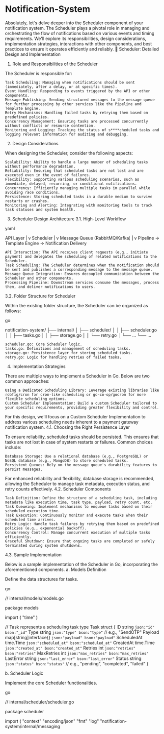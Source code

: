 # Notification-System
Absolutely, let's delve deeper into the Scheduler component of your notification system. The Scheduler plays a pivotal role in managing and orchestrating the flow of notifications based on various events and timing requirements. We'll explore its responsibilities, design considerations, implementation strategies, interactions with other components, and best practices to ensure it operates efficiently and reliably.
📅 Scheduler: Detailed Design and Implementation
1. Role and Responsibilities of the Scheduler

The Scheduler is responsible for:

    Task Scheduling: Managing when notifications should be sent (immediately, after a delay, or at specific times).
    Event Handling: Responding to events triggered by the API or other components.
    Message Publishing: Sending structured messages to the message queue for further processing by other services like the Pipeline and Template Engine.
    Retry Mechanisms: Handling failed tasks by retrying them based on predefined policies.
    Concurrency Management: Ensuring tasks are processed concurrently without conflicts or resource contention.
    Monitoring and Logging: Tracking the status of s****cheduled tasks and logging relevant information for auditing and debugging.

2. Design Considerations

When designing the Scheduler, consider the following aspects:

    Scalability: Ability to handle a large number of scheduling tasks without performance degradation.
    Reliability: Ensuring that scheduled tasks are not lost and are executed even in the event of failures.
    Flexibility: Supporting various scheduling scenarios, such as immediate, delayed, recurring, or conditional notifications.
    Concurrency: Efficiently managing multiple tasks in parallel while avoiding race conditions.
    Persistence: Storing scheduled tasks in a durable medium to survive restarts or crashes.
    Monitoring and Alerting: Integrating with monitoring tools to track task statuses and system health.

3. Scheduler Design Architecture
3.1. High-Level Workflow

yaml

API Layer
    |
    v
Scheduler
    |
    v
Message Queue (RabbitMQ/Kafka)
    |
    v
Pipeline -> Template Engine -> Notification Delivery

    API Interaction: The API receives client requests (e.g., initiate payment) and delegates the scheduling of related notifications to the Scheduler.
    Task Scheduling: The Scheduler determines when the notification should be sent and publishes a corresponding message to the message queue.
    Message Queue Integration: Ensures decoupled communication between the Scheduler and other components.
    Processing Pipeline: Downstream services consume the messages, process them, and deliver notifications to users.

3.2. Folder Structure for Scheduler

Within the existing folder structure, the Scheduler can be organized as follows:

go

notification-system/
├── internal/
│   ├── scheduler/
│   │   ├── scheduler.go
│   │   ├── tasks.go
│   │   ├── storage.go
│   │   └── retry.go
│   └── ...
└── ...

    scheduler.go: Core Scheduler logic.
    tasks.go: Definitions and management of scheduling tasks.
    storage.go: Persistence layer for storing scheduled tasks.
    retry.go: Logic for handling retries of failed tasks.

4. Implementation Strategies

There are multiple ways to implement a Scheduler in Go. Below are two common approaches:

    Using a Dedicated Scheduling Library: Leverage existing libraries like robfig/cron for cron-like scheduling or go-co-op/gocron for more flexible scheduling options.
    Custom Scheduler Implementation: Build a custom Scheduler tailored to your specific requirements, providing greater flexibility and control.

For this design, we'll focus on a Custom Scheduler Implementation to address various scheduling needs inherent to a payment gateway notification system.
4.1. Choosing the Right Persistence Layer

To ensure reliability, scheduled tasks should be persisted. This ensures that tasks are not lost in case of system restarts or failures. Common choices include:

    Database Storage: Use a relational database (e.g., PostgreSQL) or NoSQL database (e.g., MongoDB) to store scheduled tasks.
    Persistent Queues: Rely on the message queue's durability features to persist messages.

For enhanced reliability and flexibility, database storage is recommended, allowing the Scheduler to manage task metadata, execution status, and retry counts effectively.
4.2. Scheduler Components

    Task Definition: Define the structure of a scheduling task, including metadata like execution time, task type, payload, retry count, etc.
    Task Queueing: Implement mechanisms to enqueue tasks based on their scheduled execution time.
    Task Execution: Continuously monitor and execute tasks when their scheduled time arrives.
    Retry Logic: Handle task failures by retrying them based on predefined policies (e.g., exponential backoff).
    Concurrency Control: Manage concurrent execution of multiple tasks efficiently.
    Graceful Shutdown: Ensure that ongoing tasks are completed or safely terminated during system shutdowns.

4.3. Sample Implementation

Below is a sample implementation of the Scheduler in Go, incorporating the aforementioned components.
a. Models Definition

Define the data structures for tasks.

go

// internal/models/models.go

package models

import (
    "time"
)

// Task represents a scheduling task
type Task struct {
    ID           string                 `json:"id" bson:"_id"`
    Type         string                 `json:"type" bson:"type"` // e.g., "SendOTP"
    Payload      map[string]interface{} `json:"payload" bson:"payload"`
    ScheduledAt  time.Time              `json:"scheduled_at" bson:"scheduled_at"`
    CreatedAt    time.Time              `json:"created_at" bson:"created_at"`
    Retries      int                    `json:"retries" bson:"retries"`
    MaxRetries   int                    `json:"max_retries" bson:"max_retries"`
    LastError    string                 `json:"last_error" bson:"last_error"`
    Status       string                 `json:"status" bson:"status"` // e.g., "pending", "completed", "failed"
}

b. Scheduler Logic

Implement the core Scheduler functionalities.

go

// internal/scheduler/scheduler.go

package scheduler

import (
    "context"
    "encoding/json"
    "fmt"
    "log"
    "notification-system/internal/messaging